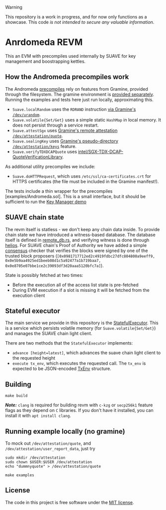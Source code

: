 > [!WARNING]
> This repository is a work in progress, and for now only functions as a showcase. This code *is not intended to secure any valuable information*.

# Anrdomeda REVM

This an EVM with precompiles used internally by SUAVE for key management and boostrapping kettles.

## How the Andromeda precompiles work

The Andromeda [precompiles](src/precompiles/) rely on features from Gramine, provided through the filesystem. The gramine environment is [provided separately](https://github.com/flashbots/gramine-andromeda-revm). Running the examples and tests here just run locally, approximating this.

- `Suave.localRandom` uses the `RDRAND` instruction [via Gramine's `/dev/urandom`](https://gramine.readthedocs.io/en/stable/devel/features.html#randomness).
- `Suave.volatile{Set/Get}` uses a simple static `HashMap` in local memory. It does not persist through a service restart.
- `Suave.attestSgx` uses [Gramine's remote attestation `/dev/attestation/quote`](https://gramine.readthedocs.io/en/stable/devel/features.html#attestation).
- `Suave.sealingKey` uses [Gramine's pseudo-directory `/dev/attestation/keys`](https://gramine.readthedocs.io/en/stable/devel/features.html#attestation) feature.
- `Suave.verifyTDXDCAPQuote` uses [intel/SGX-TDX-DCAP-QuoteVerificationLibrary](https://github.com/intel/SGX-TDX-DCAP-QuoteVerificationLibrary/).

As additional utility precompiles we include:
- `Suave.doHTTPRequest`, which uses `/etc/ssl/ca-certificates.crt` for HTTPS certificates (the file must be included in the Gramine manifest!).

The tests include a thin wrapper for the precompiles [examples/Andromeda.sol]. This is a small interface, but it should be sufficient to run the [Key Manager demo](https://github.com/flashbots/andromeda-sirrah-contracts/)

## SUAVE chain state

The revm itself is statless - we don't keep any chain data inside. To provide chain state we have introduced a witness-based database. The database itself is defined in [remote_db.rs](src/remote_db.rs), and verifying witness is done through [helios](https://github.com/a16z/helios). For SUAVE chain's Proof of Authority we have added a simple [consensus](src/consensus.rs) checker that verifies the blocks were signed by one of the trusted block proposers (`[0x0981717712ed2c4919fdbc27dfc804800a9eeff9, 0x0e5b9aa4925ed1beeb08d1c5a92477a1b719baa7, 0x0e8705e07bbe1ce2c39093df3d20aaa5120bfc7a]`).

State is possibly fetched at two times:
* Before the execution all of the access list state is pre-fetched
* During EVM execution if a slot is missing it will be fetched from the execution client

## Stateful executor

The main service we provide in this repository is the [StatefulExecutor](src/stateful.rs). This is a service which persists volatile memory (for `Suave.volatile{Set/Get}`) and manages the SUAVE chain light client.  

There are two methods that the `StatefulExecutor` implements:
* `advance [height=latest]`, which advances the suave chain light client to the requested height
* `execute tx_env`, which executes the requested call. The `tx_env` is expected to be JSON-encoded [TxEnv](https://github.com/flashbots/revm/blob/extensible-precompiles/crates/primitives/src/env.rs#L509) structure.

## Building
```shell
make build
```

**_Note:_** `clang` is required for building revm with `c-kzg` or `secp256k1` feature flags as they depend on `C` libraries. If you don't have it installed, you can install it with `apt install clang`.

## Running example locally (no gramine)

To mock out `/dev/attestation/quote`, and `/dev/attestation/user_report_data`, just try
```shell
sudo mkdir /dev/attestation
sudo chown $USER:$USER /dev/attestation
echo "dummnyquote" > /dev/attestation/quote
```

```shell
make examples
```

## License

The code in this project is free software under the [MIT license](LICENSE).

